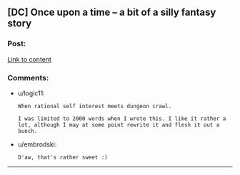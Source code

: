 ## [DC] Once upon a time – a bit of a silly fantasy story

### Post:

[Link to content](http://dreamtime.logic11.com/index.php/2016/05/15/once-upon-a-time-a-2000-word-story/)

### Comments:

- u/logic11:
  ```
  When rational self interest meets dungeon crawl.

  I was limited to 2000 words when I wrote this. I like it rather a lot, although I may at some point rewrite it and flesh it out a bunch.
  ```

- u/embrodski:
  ```
  D'aw, that's rather sweet :)
  ```

---

